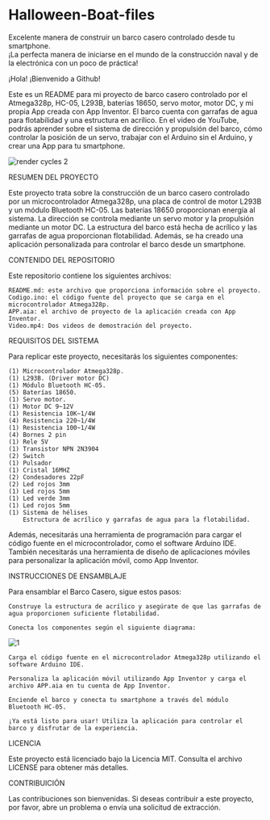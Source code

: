 # Halloween-Boat-files
Excelente manera de construir un barco casero controlado desde tu smartphone.   
¡La perfecta manera de iniciarse en el mundo de la construcción naval y de la electrónica con un poco de práctica!

¡Hola! ¡Bienvenido a Github!

Este es un README para mi proyecto de barco casero controlado por el Atmega328p, HC-05, L293B, baterías 18650, servo 
motor, motor DC, y mi propia App creada con App Inventor. El barco cuenta con garrafas de agua para flotabilidad y 
una estructura en acrílico. En el video de YouTube, podrás aprender sobre el sistema de dirección y propulsión del barco, 
cómo controlar la posición de un servo, trabajar con el Arduino sin el Arduino, y crear una App para tu smartphone.

![render cycles 2](https://user-images.githubusercontent.com/89432904/230685799-39e1dd0e-7c7c-439b-b2db-323450b064a1.png)


RESUMEN DEL PROYECTO

Este proyecto trata sobre la construcción de un barco casero controlado por un microcontrolador Atmega328p, una placa de 
control de motor L293B y un módulo Bluetooth HC-05. Las baterías 18650 proporcionan energía al sistema. La dirección se 
controla mediante un servo motor y la propulsión mediante un motor DC. La estructura del barco está hecha de acrílico y 
las garrafas de agua proporcionan flotabilidad. Además, se ha creado una aplicación personalizada para controlar el barco 
desde un smartphone.

CONTENIDO DEL REPOSITORIO

Este repositorio contiene los siguientes archivos:

    README.md: este archivo que proporciona información sobre el proyecto.
    Codigo.ino: el código fuente del proyecto que se carga en el microcontrolador Atmega328p.
    APP.aia: el archivo de proyecto de la aplicación creada con App Inventor.
    Video.mp4: Dos videos de demostración del proyecto.

REQUISITOS DEL SISTEMA

Para replicar este proyecto, necesitarás los siguientes componentes:

    (1) Microcontrolador Atmega328p.
    (1) L293B. (Driver motor DC)
    (1) Módulo Bluetooth HC-05.
    (5) Baterías 18650.
    (1) Servo motor.
    (1) Motor DC 9~12V
    (1) Resistencia 10K~1/4W
    (4) Resistencia 220~1/4W
    (1) Resistencia 100~1/4W
    (4) Bornes 2 pin
    (1) Rele 5V
    (1) Transistor NPN 2N3904
    (2) Switch
    (1) Pulsador
    (1) Cristal 16MHZ
    (2) Condesadores 22pF
    (2) Led rojos 3mm
    (1) Led rojos 5mm
    (1) Led verde 3mm
    (1) Led rojos 5mm
    (1) Sistema de hélises
        Estructura de acrílico y garrafas de agua para la flotabilidad.

Además, necesitarás una herramienta de programación para cargar el código fuente en el microcontrolador, como el software Arduino IDE. 
También necesitarás una herramienta de diseño de aplicaciones móviles para personalizar la aplicación móvil, como App Inventor.

INSTRUCCIONES DE ENSAMBLAJE 

Para ensamblar el Barco Casero, sigue estos pasos:

    Construye la estructura de acrílico y asegúrate de que las garrafas de agua proporcionen suficiente flotabilidad.

    Conecta los componentes según el siguiente diagrama:

   ![1](https://user-images.githubusercontent.com/89432904/230731513-535daf5f-c169-4d87-8f15-0aae3283328d.png)

    Carga el código fuente en el microcontrolador Atmega328p utilizando el software Arduino IDE.

    Personaliza la aplicación móvil utilizando App Inventor y carga el archivo APP.aia en tu cuenta de App Inventor.

    Enciende el barco y conecta tu smartphone a través del módulo Bluetooth HC-05.

    ¡Ya está listo para usar! Utiliza la aplicación para controlar el barco y disfrutar de la experiencia.

LICENCIA

Este proyecto está licenciado bajo la Licencia MIT. Consulta el archivo LICENSE para obtener más detalles.

CONTRIBUICIÓN

Las contribuciones son bienvenidas. Si deseas contribuir a este proyecto, por favor, abre un problema o envía una solicitud de extracción.
